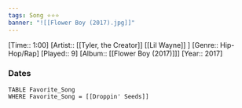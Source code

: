 ```yaml
---
tags: Song ⭐⭐⭐ 
banner: "![[Flower Boy (2017).jpg]]"
---
```

[Time:: 1:00]
[Artist:: [[Tyler, the Creator]] [[Lil Wayne]] ]
[Genre:: Hip-Hop/Rap]
[Played:: 9]
[Album:: [[Flower Boy (2017)]]]
[Year:: 2017]
### Dates
````dataview
TABLE Favorite_Song
WHERE Favorite_Song = [[Droppin' Seeds]]
````